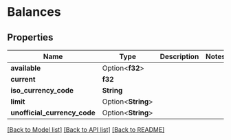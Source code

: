 # Balances

## Properties

Name | Type | Description | Notes
------------ | ------------- | ------------- | -------------
**available** | Option<**f32**> |  | 
**current** | **f32** |  | 
**iso_currency_code** | **String** |  | 
**limit** | Option<**String**> |  | 
**unofficial_currency_code** | Option<**String**> |  | 

[[Back to Model list]](../README.md#documentation-for-models) [[Back to API list]](../README.md#documentation-for-api-endpoints) [[Back to README]](../README.md)


